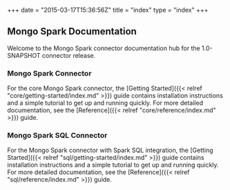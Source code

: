 +++
date = "2015-03-17T15:36:56Z"
title = "index"
type = "index"
+++

## Mongo Spark Documentation

Welcome to the Mongo Spark connector documentation hub for the 1.0-SNAPSHOT connector release.


### Mongo Spark Connector

For the core Mongo Spark connector, the [Getting Started]({{< relref "core/getting-started/index.md" >}}) guide contains
installation instructions and a simple tutorial to get up and running quickly. For more detailed documentation, see the
[Reference]({{< relref "core/reference/index.md" >}}) guide.


### Mongo Spark SQL Connector

For the Mongo Spark connector with Spark SQL integration, the [Getting Started]({{< relref "sql/getting-started/index.md" >}})
guide contains installation instructions and a simple tutorial to get up and running quickly. For more detailed documentation, see the
[Reference]({{< relref "sql/reference/index.md" >}}) guide.
